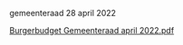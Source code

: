 gemeenteraad 28 april 2022

[Burgerbudget Gemeenteraad april 2022.pdf](best/Burgerbudget%20Gemeenteraad%20april%202022.pdf)

